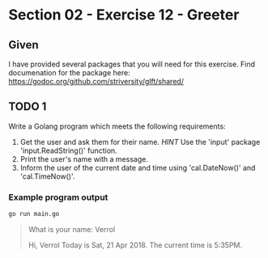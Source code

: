 # Section 02 - Exercise 12 - Greeter

## Given

I have provided several packages that you will need for this exercise. Find documenation for the package here: https://godoc.org/github.com/striversity/glft/shared/

## TODO 1

Write a Golang program which meets the following requirements:

1. Get the user and ask them for their name. *HINT* Use the 'input' package 'input.ReadString()' function.
2. Print the user's name with a message.
3. Inform the user of the current date and time using 'cal.DateNow()' and 'cal.TimeNow()'.

### Example program output

```zsh
go run main.go
```

> What is your name: Verrol
>
> Hi, Verrol
> Today is Sat, 21 Apr 2018. The current time is 5:35PM.
